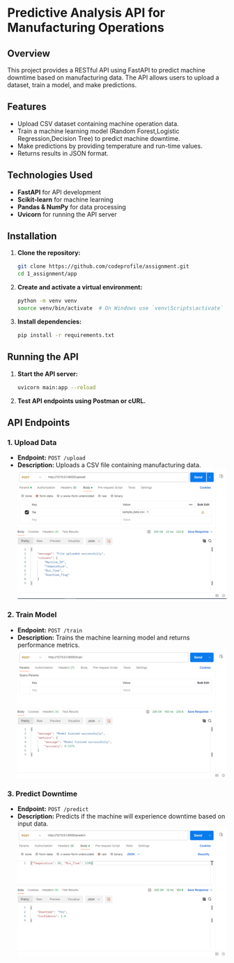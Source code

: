 # Predictive Analysis API for Manufacturing Operations

## Overview
This project provides a RESTful API using FastAPI to predict machine downtime based on manufacturing data. The API allows users to upload a dataset, train a model, and make predictions.

## Features
- Upload CSV dataset containing machine operation data.
- Train a machine learning model (Random Forest,Logistic Regression,Decision Tree) to predict machine downtime.
- Make predictions by providing temperature and run-time values.
- Returns results in JSON format.

## Technologies Used
- **FastAPI** for API development
- **Scikit-learn** for machine learning
- **Pandas & NumPy** for data processing
- **Uvicorn** for running the API server

## Installation
1. **Clone the repository:**
   ```bash
   git clone https://github.com/codeprofile/assignment.git
   cd 1_assignment/app
   ```
2. **Create and activate a virtual environment:**
   ```bash
   python -m venv venv
   source venv/bin/activate  # On Windows use `venv\Scripts\activate`
   ```
3. **Install dependencies:**
   ```bash
   pip install -r requirements.txt
   ```

## Running the API
1. **Start the API server:**
   ```bash
   uvicorn main:app --reload
   ```
2. **Test API endpoints using Postman or cURL.**

## API Endpoints
### 1. Upload Data
- **Endpoint:** `POST /upload`
- **Description:** Uploads a CSV file containing manufacturing data.
![upload_api.PNG](upload_api.PNG)
  

### 2. Train Model
- **Endpoint:** `POST /train`
- **Description:** Trains the machine learning model and returns performance metrics.
![train_api.PNG](train_api.PNG)

### 3. Predict Downtime
- **Endpoint:** `POST /predict`
- **Description:** Predicts if the machine will experience downtime based on input data.
![predit_api.PNG](predit_api.PNG)


